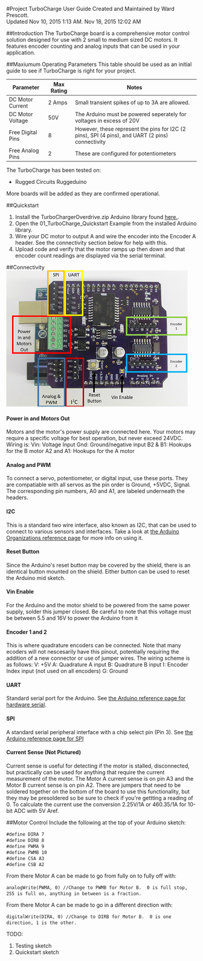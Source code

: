 #Project TurboCharge User Guide
Created and Maintained by Ward Prescott.  
Updated Nov 10, 2015 1:13 AM.
Nov 18, 2015 12:02 AM

##Introduction
The TurboCharge board is a comprehensive motor control solution designed for use with 2 small to medium sized DC motors.  It features encoder counting and analog inputs that can be used in your application.

##Maxiumum Operating Parameters
This table should be used as an initial guide to see if TurboCharge is right for your project.

|  Parameter | Max Rating | Notes|
|--------|--------|------| 
|DC Motor Current        |    2 Amps    |Small transient spikes of up to 3A are allowed.|
|DC Motor Voltage| 50V | The Arduino must be powered seperately for voltages in excess of 20V|
|Free Digital Pins| 8 | However, these represent the pins for I2C (2 pins), SPI (4 pins), and UART (2 pins) connectivity|
|Free Analog Pins| 2 | These are configured for potentiometers|

The TurboCharge has been tested on:
- Rugged Circuits Ruggeduino

More boards will be added as they are confirmed operational.

##Quickstart
1. Install the TurboChargerOverdrive.zip Arduino library found [here.](https://github.com/kitekid250/Project-Overdrive-and-TurboCharge).
2. Open the 01_TurboCharge_Quickstart Example from the installed Arduino library.
3. Wire your DC motor to output A and wire the encoder into the Encoder A header.  See the connectivity section below for help with this.
4. Upload code and verify that the motor ramps up then down and that encoder count readings are displayed via the serial terminal.

##Connectivity
![TurboCharger System Diagram](https://raw.githubusercontent.com/kitekid250/Project-Overdrive-and-TurboCharge/master/Documentation/TurboCharge%20Diagram.png)
#### Power in and Motors Out
Motors and the motor's power supply are connected here.  Your motors may require a specific voltage for best operation, but never exceed 24VDC.  Wiring is:
Vin: Voltage Input
Gnd: Ground/negative input
B2 & B1: Hookups for the B motor
A2 and A1: Hookups for the A motor

#### Analog and PWM
To connect a servo, potentiometer, or digital input, use these ports.  They are compatiable with all servos as the pin order is Ground, +5VDC, Signal.  The corresponding pin numbers, A0 and A1, are labeled underneath the headers.

#### I2C
This is a standard two wire interface, also known as I2C, that can be used to connect to various sensors and interfaces.  Take a look at [the Arduino Organizations reference page](https://www.arduino.cc/en/Reference/Wire) for more info on using it.
#### Reset Button
Since the Arduino's reset button may be covered by the shield, there is an identical button mounted on the shield.  Either button can be used to reset the Arduino mid sketch.
#### Vin Enable
For the Arduino and the motor shield to be powered from the same power supply, solder this jumper closed.  Be careful to note that this voltage must be between 5.5 and 16V to power the Arduino from it 

#### Encoder 1 and 2
This is where quadrature encoders can be connected.  Note that many ecoders will not nescesarily have this pinout, potentially requiring the addition of a new connector or use of jumper wires.  The wiring scheme is as follows:
V: +5V
A: Quadrature A input
B: Quadrature B input
I: Encoder Index input (not used on all encoders)
G: Ground

#### UART
Standard serial port for the Arduino.  See [the Arduino reference page for hardware serial](https://www.arduino.cc/en/Reference/Serial).

#### SPI
A standard serial peripheral interface with a chip select pin (Pin 3).  See [the Arduino reference page for SPI](https://www.arduino.cc/en/Reference/SPI)

#### Current Sense (Not Pictured)
Current sense is useful for detecting if the motor is stalled, disconnected, but practically can be used for anything that require the current measurement of the motor.  The Motor A current sense is on pin A3 and the Motor B current sense is on pin A2.  There are jumpers that need to be soldered together on the bottom of the board to use this functionality, but they may be presoldered so be sure to check if you're gettting a reading of 0.  To calculate the current use the conversion 2.25V/1A or 460.35/1A for 10-bit ADC with 5V Aref.

##Motor Control
Include the following at the top of your Arduino sketch:
```
#define DIRA 7
#define DIRB 8
#define PWMA 9
#define PWMB 10
#define CSA A3
#define CSB A2
```
From there Motor A can be made to go from fully on to fully off with:
```
analogWrite(PWMA, 0) //Change to PWMB for Motor B.  0 is full stop, 255 is full on, anything in between is a fraction.
```
From there Motor A can be made to go in a different direction with:
```
digitalWrite(DIRA, 0) //Change to DIRB for Motor B.  0 is one direction, 1 is the other.
```

TODO:
1. Testing sketch
2. Quickstart sketch